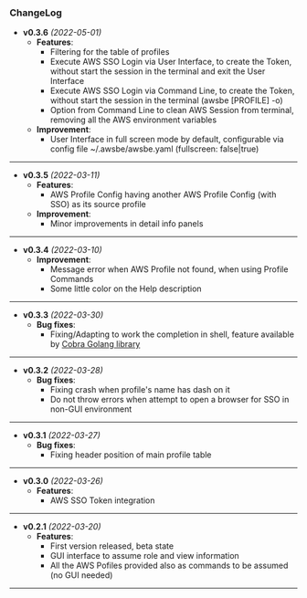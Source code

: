 <div id="top"></div>

### **ChangeLog**
- **v0.3.6** *(2022-05-01)*
  - **Features**: 
    - Filtering for the table of profiles
    - Execute AWS SSO Login via User Interface, to create the Token, without start the session in the terminal and exit the User Interface 
    - Execute AWS SSO Login via Command Line, to create the Token, without start the session in the terminal (awsbe [PROFILE] -o)
    - Option from Command Line to clean AWS Session from terminal, removing all the AWS environment variables
  - **Improvement**: 
    - User Interface in full screen mode by default, configurable via config file ~/.awsbe/awsbe.yaml (fullscreen: false|true)
---
- **v0.3.5** *(2022-03-11)*
  - **Features**: 
    - AWS Profile Config having another AWS Profile Config (with SSO) as its source profile 
  - **Improvement**: 
    - Minor improvements in detail info panels
---
- **v0.3.4** *(2022-03-10)*
  - **Improvement**: 
    - Message error when AWS Profile not found, when using Profile Commands
    - Some little color on the Help description
---
- **v0.3.3** *(2022-03-30)*
  - **Bug fixes**: 
    - Fixing/Adapting to work the completion in shell, feature available by [Cobra Golang library](https://github.com/spf13/cobra/blob/master/shell_completions.md)
---
- **v0.3.2** *(2022-03-28)*
  - **Bug fixes**: 
    - Fixing crash when profile's name has dash on it
    - Do not throw errors when attempt to open a browser for SSO in non-GUI environment
---
- **v0.3.1** *(2022-03-27)*
  - **Bug fixes**: 
    - Fixing header position of main profile table
---
- **v0.3.0** *(2022-03-26)*
  - **Features**: 
    - AWS SSO Token integration
---
- **v0.2.1** *(2022-03-20)*
  - **Features**: 
    - First version released, beta state
    - GUI interface to assume role and view information
    - All the AWS Pofiles provided also as commands to be assumed (no GUI needed)
---
